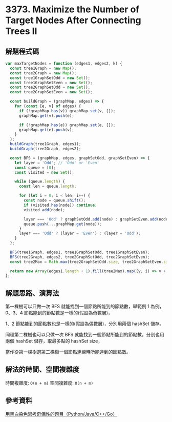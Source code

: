 # 3373. Maximize the Number of Target Nodes After Connecting Trees II

## 解題程式碼

```javascript
var maxTargetNodes = function (edges1, edges2, k) {
  const tree1Graph = new Map();
  const tree2Graph = new Map();
  const tree1GraphSetOdd = new Set();
  const tree1GraphSetEven = new Set();
  const tree2GraphSetOdd = new Set();
  const tree2GraphSetEven = new Set();

  const buildGraph = (graphMap, edges) => {
    for (const [e, v] of edges) {
      if (!graphMap.has(v)) graphMap.set(v, []);
      graphMap.get(v).push(e);

      if (!graphMap.has(e)) graphMap.set(e, []);
      graphMap.get(e).push(v);
    }
  };
  buildGraph(tree1Graph, edges1);
  buildGraph(tree2Graph, edges2);

  const BFS = (graphMap, edges, graphSetOdd, graphSetEven) => {
    let layer = 'Odd'; // 'Odd' or 'Even'
    const queue = [0];
    const visited = new Set();

    while (queue.length) {
      const len = queue.length;

      for (let i = 0; i < len; i++) {
        const node = queue.shift();
        if (visited.has(node)) continue;
        visited.add(node);

        layer === 'Odd' ? graphSetOdd.add(node) : graphSetEven.add(node);
        queue.push(...graphMap.get(node));
      }
      layer === 'Odd' ? (layer = 'Even') : (layer = 'Odd');
    }
  };

  BFS(tree1Graph, edges1, tree1GraphSetOdd, tree1GraphSetEven);
  BFS(tree2Graph, edges2, tree2GraphSetOdd, tree2GraphSetEven);
  const tree2Max = Math.max(tree2GraphSetOdd.size, tree2GraphSetEven.size);

  return new Array(edges1.length + 1).fill(tree2Max).map((v, i) => v + (tree1GraphSetOdd.has(i) ? tree1GraphSetOdd.size : tree1GraphSetEven.size));
};
```

## 解題思路、演算法

第一棵樹可以只做一次 BFS 就能找到一個節點所能到的節點數，舉範例 1 為例，0、3、4 節點能到的節點數是一樣的(假設為奇數層)，

1、2 節點能到的節點數也是一樣的(假設為偶數層)，分別用兩個 hashSet 儲存。

同理第二棵樹也可以只做一次 BFS 就能找到一個節點所能到的節點數，分別也用兩個 hashSet 儲存，取最多點的 hashSet size，

當作從第一棵樹選第二棵樹一個節點連線時所能連到的節點數。

## 解法的時間、空間複雜度

時間複雜度: `O(n + m)`
空間複雜度: `O(n + m)`

## 參考資料

[用黑白染色思考奇偶性的题目（Python/Java/C++/Go）](https://leetcode.cn/problems/maximize-the-number-of-target-nodes-after-connecting-trees-ii/solutions/3006331/an-qi-ou-fen-lei-pythonjavacgo-by-endles-dweg/)
